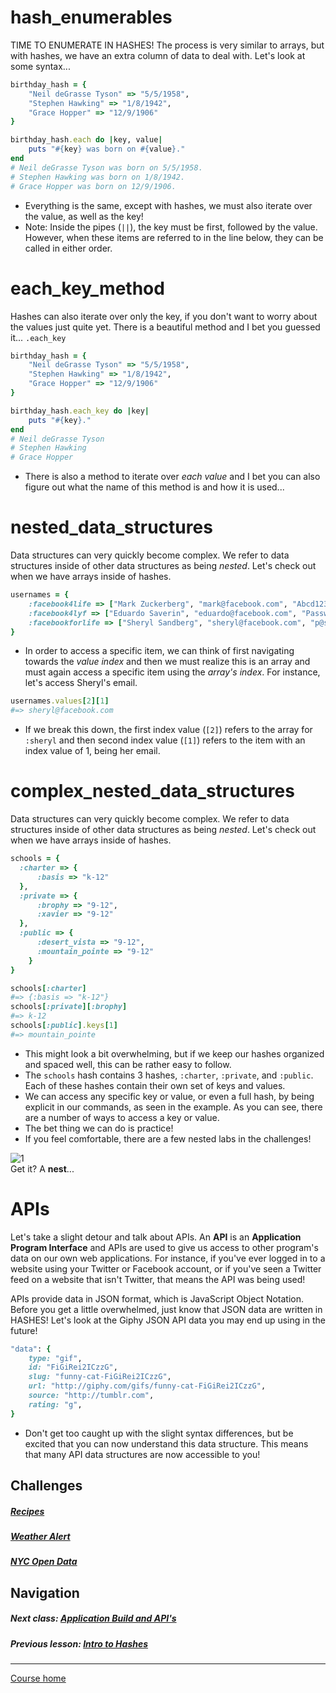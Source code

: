 # hash_enumerables
TIME TO ENUMERATE IN HASHES! The process is very similar to arrays, but with hashes, we have an extra column of data to deal with. Let's look at some syntax...  
```ruby
birthday_hash = {
    "Neil deGrasse Tyson" => "5/5/1958",
    "Stephen Hawking" => "1/8/1942",
    "Grace Hopper" => "12/9/1906"
}

birthday_hash.each do |key, value|
    puts "#{key} was born on #{value}."
end
# Neil deGrasse Tyson was born on 5/5/1958.
# Stephen Hawking was born on 1/8/1942.
# Grace Hopper was born on 12/9/1906.
```
- Everything is the same, except with hashes, we must also iterate over the value, as well as the key! 
- Note: Inside the pipes (`||`), the key must be first, followed by the value. However, when these items are referred to in the line below, they can be called in either order.

# each_key_method
Hashes can also iterate over only the key, if you don't want to worry about the values just quite yet. There is a beautiful method and I bet you guessed it... `.each_key`
```ruby
birthday_hash = {
    "Neil deGrasse Tyson" => "5/5/1958",
    "Stephen Hawking" => "1/8/1942",
    "Grace Hopper" => "12/9/1906"
}

birthday_hash.each_key do |key|
    puts "#{key}."
end
# Neil deGrasse Tyson
# Stephen Hawking 
# Grace Hopper
```
- There is also a method to iterate over *each value* and I bet you can also figure out what the name of this method is and how it is used...

# nested_data_structures
Data structures can very quickly become complex. We refer to data structures inside of other data structures as being *nested*. Let's check out when we have arrays inside of hashes.
```ruby
usernames = {
    :facebook4life => ["Mark Zuckerberg", "mark@facebook.com", "Abcd1234"],
    :facebook4lyf => ["Eduardo Saverin", "eduardo@facebook.com", "Password"],
    :facebookforlife => ["Sheryl Sandberg", "sheryl@facebook.com", "p@ssw0rd"]
}
```
- In order to access a specific item, we can think of first navigating towards the *value index* and then we must realize this is an array and must again access a specific item using the *array's index*. For instance, let's access Sheryl's email.
```ruby
usernames.values[2][1]
#=> sheryl@facebook.com
```
- If we break this down, the first index value (`[2]`) refers to the array for `:sheryl` and then second index value (`[1]`) refers to the item with an index value of 1, being her email.

# complex_nested_data_structures
Data structures can very quickly become complex. We refer to data structures inside of other data structures as being *nested*. Let's check out when we have arrays inside of hashes.
```ruby
schools = {
  :charter => {
      :basis => "k-12"
  },
  :private => {
      :brophy => "9-12",
      :xavier => "9-12"
  },
  :public => {
      :desert_vista => "9-12",
      :mountain_pointe => "9-12"
    }
}

schools[:charter]
#=> {:basis => "k-12"}
schools[:private][:brophy]
#=> k-12
schools[:public].keys[1]
#=> mountain_pointe
```
- This might look a bit overwhelming, but if we keep our hashes organized and spaced well, this can be rather easy to follow.
- The `schools` hash contains 3 hashes, `:charter`, `:private`, and `:public`. Each of these hashes contain their own set of keys and values.
- We can access any specific key or value, or even a full hash, by being explicit in our commands, as seen in the example. As you can see, there are a number of ways to access a key or value.
- The bet thing we can do is practice!
- If you feel comfortable, there are a few nested labs in the challenges!

![1](http://i.imgur.com/xxWPrYb.gif)  
Get it? A **nest**...


# APIs
Let's take a slight detour and talk about APIs. An **API** is an **Application Program Interface** and APIs are used to give us access to other program's data on our own web applications. For instance, if you've ever logged in to a website using your Twitter or Facebook account, or if you've seen a Twitter feed on a website that isn't Twitter, that means the API was being used!  

APIs provide data in JSON format, which is JavaScript Object Notation. Before you get a little overwhelmed, just know that JSON data are written in HASHES! Let's look at the Giphy JSON API data you may end up using in the future!  
```ruby
"data": {
    type: "gif",
    id: "FiGiRei2ICzzG",
    slug: "funny-cat-FiGiRei2ICzzG",
    url: "http://giphy.com/gifs/funny-cat-FiGiRei2ICzzG",
    source: "http://tumblr.com",
    rating: "g",
}
```
- Don't get too caught up with the slight syntax differences, but be excited that you can now understand this data structure. This means that many API data structures are now accessible to you!  



## Challenges    
##### [Recipes](https://github.com/Coderdotnew/intro_web_apps_acp/tree/master/10_class/03_hash_enumerables/code/01_recipes)
##### [Weather Alert](https://github.com/Coderdotnew/intro_web_apps_acp/tree/master/10_class/03_hash_enumerables/code/02_weather_alert)
##### [NYC Open Data](https://github.com/Coderdotnew/intro_web_apps_acp/tree/master/10_class/03_hash_enumerables/code/03_nyc_open_data)  

## Navigation  
##### Next class: [Application Build and API's](https://github.com/Coderdotnew/intro_web_apps_acp/tree/master/11_class)     
##### Previous lesson: [Intro to Hashes](https://github.com/Coderdotnew/intro_web_apps_acp/tree/master/10_class/02_intro_to_hashes) 
---  
[Course home](https://github.com/Coderdotnew/intro_web_apps_acp)   



